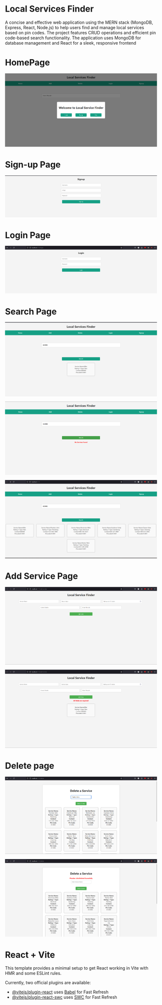 # Local Services Finder
 A concise and effective web application using the MERN stack (MongoDB, Express,
React, Node.js) to help users find and manage local services based on pin codes. The project
features CRUD operations and efficient pin code-based search functionality. The application uses
MongoDB for database management and React for a sleek, responsive frontend


# HomePage

![HomePage](src/img/image.png)

# Sign-up Page

![Signup page](<src/img/Screenshot 2024-10-23 234246.png>)

# Login Page
![Login-Page](<src/img/Screenshot 2024-10-23 234238.png>)

# Search Page
![Search](<src/img/Screenshot 2024-10-23 234232.png>)

![Search](<src/img/Screenshot 2024-10-23 234129.png>)

![Search](<src/img/Screenshot 2024-10-23 234530.png>)

# Add Service Page

![Add Service](<src/img/Screenshot 2024-10-23 234142.png>)

![Add Service](<src/img/Screenshot 2024-10-23 234217.png>)

# Delete page
![Delete Page](<src/img/Screenshot 2024-10-23 233207.png>)

![Delete Page](<src/img/Screenshot 2024-10-23 234113.png>)



# React + Vite
This template provides a minimal setup to get React working in Vite with HMR and some ESLint rules.

Currently, two official plugins are available:

- [@vitejs/plugin-react](https://github.com/vitejs/vite-plugin-react/blob/main/packages/plugin-react/README.md) uses [Babel](https://babeljs.io/) for Fast Refresh
- [@vitejs/plugin-react-swc](https://github.com/vitejs/vite-plugin-react-swc) uses [SWC](https://swc.rs/) for Fast Refresh
